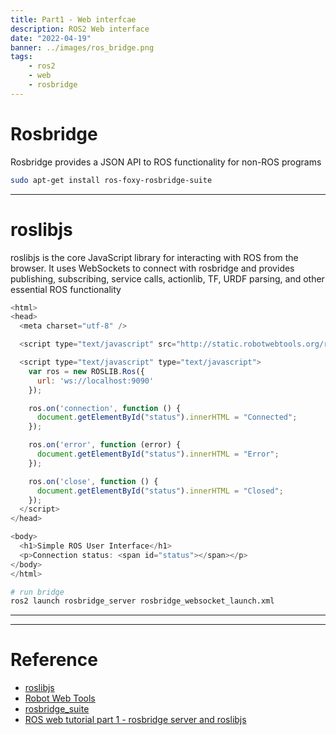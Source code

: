 ```yaml
---
title: Part1 - Web interfcae
description: ROS2 Web interface
date: "2022-04-19"
banner: ../images/ros_bridge.png
tags:
    - ros2
    - web
    - rosbridge
---
```


# Rosbridge
Rosbridge provides a JSON API to ROS functionality for non-ROS programs

```bash title="install"
sudo apt-get install ros-foxy-rosbridge-suite
```

---

# roslibjs
roslibjs is the core JavaScript library for interacting with ROS from the browser. It uses WebSockets to connect with rosbridge and provides publishing, subscribing, service calls, actionlib, TF, URDF parsing, and other essential ROS functionality

```js title="basic connection"
<html>
<head>
  <meta charset="utf-8" />

  <script type="text/javascript" src="http://static.robotwebtools.org/roslibjs/current/roslib.min.js"></script>

  <script type="text/javascript" type="text/javascript">
    var ros = new ROSLIB.Ros({
      url: 'ws://localhost:9090'
    });

    ros.on('connection', function () {
      document.getElementById("status").innerHTML = "Connected";
    });

    ros.on('error', function (error) {
      document.getElementById("status").innerHTML = "Error";
    });

    ros.on('close', function () {
      document.getElementById("status").innerHTML = "Closed";
    });
  </script>
</head>

<body>
  <h1>Simple ROS User Interface</h1>
  <p>Connection status: <span id="status"></span></p>
</body>
</html>
```

```bash title="terminal1"
# run bridge
ros2 launch rosbridge_server rosbridge_websocket_launch.xml
```

---

---

# Reference
- [roslibjs](http://wiki.ros.org/roslibjs)
- [Robot Web Tools](http://robotwebtools.org/)
- [rosbridge_suite](https://github.com/RobotWebTools/rosbridge_suite)
- [ROS web tutorial part 1 - rosbridge server and roslibjs](https://msadowski.github.io/ros-web-tutorial-pt1/)